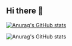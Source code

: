 ## Hi there 👋

[![Anurag's GitHub stats](https://github-readme-stats.vercel.app/api?username=borchekojikj)](https://github.com/borchekojikj/github-readme-stats)

![Anurag's GitHub stats](https://github-readme-stats.vercel.app/api?username=borchekojikj&show_icons=true)

<!--
**borchekojikj/borchekojikj** is a ✨ _special_ ✨ repository because its `README.md` (this file) appears on your GitHub profile.

Here are some ideas to get you started:

- 🔭 I’m currently working on ...
- 🌱 I’m currently learning ...
- 👯 I’m looking to collaborate on ...
- 🤔 I’m looking for help with ...
- 💬 Ask me about ...
- 📫 How to reach me: ...
- 😄 Pronouns: ...
- ⚡ Fun fact: ...
-->
